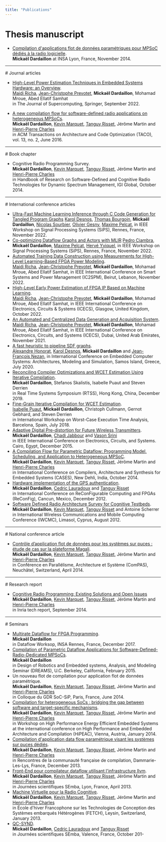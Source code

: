 ```yaml
---
title: "Publications"
---
```


# Thesis manuscript

- [Compilation d'applications flot de données paramétriques pour MPSoC dédiés à
  la radio logicielle](http://www.theses.fr/2014ISAL0102/document).<br>
  **Mickaël Dardaillon** at INSA Lyon, France, November 2014.

<hr>
# Journal articles

- [High-Level Power Estimation Techniques in Embedded Systems Hardware: an Overview](https://hal.archives-ouvertes.fr/hal-03770344).<br>
[Majdi Richa], [Jean-Christophe Prevotet], **Mickaël Dardaillon**, Mohamad Mroue, Abed Ellatif Samhat<br>
in The Journal of Supercomputing, Springer, September 2022.

- [A new compilation flow for software-defined radio applications on heterogeneous MPSoCs](https://hal.inria.fr/hal-01396143).<br>
  **Mickaël Dardaillon**, [Kevin Marquet], [Tanguy Risset], Jérôme Martin and
  [Henri-Pierre Charles]<br>
  in ACM Transactions on Architecture and Code Optimization (TACO), vol.
  13, no. 2, June 2016.

<hr>
# Book chapter

- Cognitive Radio Programming Survey.<br>
  **Mickaël Dardaillon**, [Kevin Marquet], [Tanguy Risset], Jérôme Martin and
  [Henri-Pierre Charles]<br>
  in Handbook of Research on Software-Defined and Cognitive Radio Technologies
  for Dynamic Spectrum Management, IGI Global, October 2014.

<hr>
# International conference articles


- [Ultra-Fast Machine Learning Inference through C Code Generation for Tangled Program Graphs](https://hal.archives-ouvertes.fr/hal-03845227/)
[Karol Desnos], [Thomas Bourgoin], **Mickaël Dardaillon**, [Nicolas Sourbier], [Olivier Gesny], [Maxime Pelcat], in IEEE Workshop on Signal Processing Systems (SiPS), Rennes, France, November 2022.
- [Co-optimizing Dataflow Graphs and Actors with MLIR](https://hal.archives-ouvertes.fr/hal-03845902)
[Pedro Ciambra], **Mickaël Dardaillon**, [Maxime Pelcat], [Hervé Yviquel], in IEEE Workshop on Signal Processing Systems (SiPS), Rennes, France, November 2022.
- [Automated Training Data Construction using Measurements for High-Level Learning-Based FPGA Power Modeling](https://hal.archives-ouvertes.fr/hal-03793988).<br>
[Majdi Richa], [Jean-Christophe Prevotet], **Mickaël Dardaillon**, Mohamad Mroue, Abed Ellatif Samhat, in IEEE International Conference on Smart Systems and Power Management (IC2SPM), Beirut, Lebanon, November 2022.
- [High-Level Early Power Estimation of FPGA IP Based on Machine Learning](https://hal.archives-ouvertes.fr/hal-03771132).<br>
[Majdi Richa], [Jean-Christophe Prevotet], **Mickaël Dardaillon**, Mohamad Mroue, Abed Ellatif Samhat, in IEEE International Conference on Electronics, Circuits & Systems (ICECS), Glasgow, United Kingdom, October 2022.
- [An Automated and Centralized Data Generation and Acquisition System](https://hal.archives-ouvertes.fr/hal-03600943).<br>
[Majdi Richa], [Jean-Christophe Prevotet], **Mickaël Dardaillon**, Mohamad Mroue, Abed Ellatif Samhat, in IEEE International Conference on Electronics, Circuits, and Systems (ICECS), Dubai, United Arab Emirates, November 2021.
- [A fast heuristic to pipeline SDF graphs](https://hal.archives-ouvertes.fr/hal-02993338).<br>
[Alexandre Honorat], [Karol Desnos], **Mickaël Dardaillon** and [Jean-François Nezan],
in International Conference on Embedded Computer Systems: Architectures, Modeling and Simulation, Samos Island, Greece, July 2020.
- [Reconciling Compiler Optimizations and WCET Estimation Using Iterative Compilation](https://hal.archives-ouvertes.fr/hal-02286164).<br>
**Mickaël Dardaillon**, Stefanos Skalistis, Isabelle Puaut and Steven Derrien<br>
	in Real Time Systems Symposium (RTSS), Hong Kong, China, December 2019.
- [Fine-Grain Iterative Compilation for WCET Estimation](http://www.irisa.fr/alf/downloads/puaut/papers/WCET_2018.pdf).<br>
  [Isabelle Puaut], **Mickaël Dardaillon**, Christoph Cullmann, Gernot Gebhard, and Steven Derrien<br>
  in International Workshop on Worst-Case Execution Time Analysis, Barcelona, Spain, July 2018.
- [Adaptive Digital Pre-distortion for Future Wireless Transmitters](http://dx.doi.org/10.1109/ICECS.2015.7440316).<br>
   **Mickaël Dardaillon**, [Chadi Jabbour] and [Vason Srini]<br>
   in IEEE International Conference on Electronics, Circuits, and Systems. Cairo, Egypt, December 2015.
- [A Compilation Flow for Parametric Dataflow: Programming Model, Scheduling,
   and Application to Heterogeneous MPSoC](https://hal.inria.fr/hal-01048649).<br>
   **Mickaël Dardaillon**, [Kevin Marquet], [Tanguy Risset], Jérôme Martin and
   [Henri-Pierre Charles]<br>
   in International Conference on Compilers, Architecture and Synthesis for Embedded Systems (CASES), New Dehli, India, October 2014.
- [Hardware implementation of the GPS authentication](http://hal.inria.fr/hal-00737003).<br>
   **Mickaël Dardaillon**, [Cedric Lauradoux] and [Tanguy Risset]<br>
   in International Conference on ReConFigurable Computing and FPGAs
   (ReConFig), Cancun, Mexico, December 2012.
- [Software Defined Radio Architecture Survey for Cognitive
   Testbeds](http://hal.inria.fr/hal-00736995).<br>
   **Mickaël Dardaillon**, [Kevin Marquet], [Tanguy Risset] and Antoine Scherrer<br>
   in International Wireless Communications and Mobile Computing Conference
   (IWCMC), Limasol, Cyprus, August 2012.

<hr>
# National conference article

- [Contrôle d’application flot de données pour les systèmes sur puces : étude
de cas sur la plateforme Magali](http://hal.inria.fr/hal-00984310).<br>
   **Mickaël Dardaillon**, [Kevin Marquet], [Tanguy Risset], Jérôme Martin and
   [Henri-Pierre Charles]<br>
   in Conférence en Parallélisme, Architecture et Système (ComPAS), Neuchâtel,
   Switzerland, April 2014.

<hr>
# Research report

- [Cognitive Radio Programming: Existing Solutions and Open
Issues](http://hal.inria.fr/hal-00859467/)<br>
   **Mickaël Dardaillon**, [Kevin Marquet], [Tanguy Risset], Jérôme Martin and
   [Henri-Pierre Charles]<br>
   in Inria tech report, September 2014.

<hr>
# Seminars

- [Multirate Dataflow for FPGA Programming](https://hackmd.io/s/H1qxbyqkf#Micka%C3%ABl---MultiRate).<br>
  **Mickaël Dardaillon**<br>
  in Dataflow Worksop, INSA Rennes, France, December 2017.
- [Compilation of Parametric Dataflow Applications for
   Software-Defined-Radio-Dedicated MPSoCs](http://embedded.eecs.berkeley.edu/seminar/#77d07f).<br>
   **Mickaël Dardaillon**<br>
   in Design of Robotics and Embedded systems, Analysis, and Modeling Seminar (DREAMS),
   U.C. Berkeley, California, February 2015.
- Un nouveau flot de compilation pour application flot de données paramétrique.<br>
   **Mickaël Dardaillon**, [Kevin Marquet], [Tanguy Risset], Jérôme Martin and
   [Henri-Pierre Charles]<br>
   in Colloque du GDR SoC-SiP, Paris, France, June 2014.
- [Compilation for heterogeneous SoCs : bridging the gap between software and
   target-specific mechanisms](http://hal.inria.fr/hal-00936924).<br>
   **Mickaël Dardaillon**, [Kevin Marquet], [Tanguy Risset], Jérôme Martin and
   [Henri-Pierre Charles]<br>
   in Workshop on High Performance Energy Efficient Embedded Systems at the
   international conference on High Performance and Embedded Architecture and
   Compilation (HiPEAC), Vienna, Austria, January 2014.
- [Compilation d'application data flow paramétrique visant les systèmes sur puces
   dédiés](http://compilation.gforge.inria.fr/2013_12_Dammarie/programme_detaille.html).<br>
   **Mickaël Dardaillon**, [Kevin Marquet], [Tanguy Risset], Jérôme Martin and
   [Henri-Pierre Charles]<br>
   in Rencontres de la communauté française de compilation, Dammarie-Les-Lys,
   France, December 2013.
- [Front-End pour compilateur dataflow utilisant l'infrastructure llvm](http://www.projet-semba-cluster-isle-rhone-alpes.org/semba13/Planning_Semba_2013.html).<br>
   **Mickaël Dardaillon**, [Kevin Marquet], [Tanguy Risset], Jérôme Martin and
   [Henri-Pierre Charles]<br>
   in Journées scientifiques SEmba, Lyon, France, April 2013.
- [Machine Virtuelle pour la Radio Cognitive](https://sites.google.com/site/fetch2013/program).<br>
   **Mickaël Dardaillon**, [Kevin Marquet], [Tanguy Risset], Jérôme Martin and
   [Henri-Pierre Charles]<br>
   in École d'hiver Francophone sur les Technologies de Conception des Systèmes
   embarqués Hétérogènes (FETCH), Leysin, Switzerland, January 2013.
- [QC-SYND](http://www.projet-semba-cluster-isle-rhone-alpes.org/semba11/programme.html).<br>
   **Mickaël Dardaillon**, [Cedric Lauradoux] and [Tanguy Risset]<br>
   in Journées scientifiques SEmba, Valence, France, October 201-

[Kevin Marquet]: http://perso.citi-lab.fr/kmarquet/
[Tanguy Risset]: http://perso.citi.insa-lyon.fr/trisset/
[Henri-Pierre Charles]: http://henripierre.charles.free.fr/
[Cedric Lauradoux]: http://planete.inrialpes.fr/~lauradou/
[Chadi Jabbour]: http://www.researchgate.net/profile/Chadi_Jabbour/
[Vason Srini]: http://www.researchgate.net/profile/Vason_Srini2/
[Isabelle Puaut]: https://team.inria.fr/pacap/members/isabelle-puaut/
[Alexandre Honorat]: https://www.linkedin.com/in/alexandre-honorat-937a2695/
[Karol Desnos]: http://kdesnos.fr/
[Jean-François Nezan]: https://www.linkedin.com/in/jean-françois-nezan-6245295/
[Majdi Richa]: https://www.linkedin.com/in/majdi-richa-7236511/
[Jean-Christophe Prevotet]: https://www.linkedin.com/in/jean-christophe-pr%C3%A9votet-102b01a6/
[Thomas Bourgoin]: https://www.linkedin.com/in/thomas-bourgoin-72a3041a2/
[Nicolas Sourbier]: https://www.linkedin.com/in/nsourbier/
[Olivier Gesny]: https://www.linkedin.com/in/olivier-gesny-47a5281/
[Maxime Pelcat]: https://mpelcat.github.io/
[Pedro Ciambra]: https://www.linkedin.com/in/pedro-ciambra-9aa91087/
[Hervé Yviquel]: https://www.linkedin.com/in/hyviquel/
